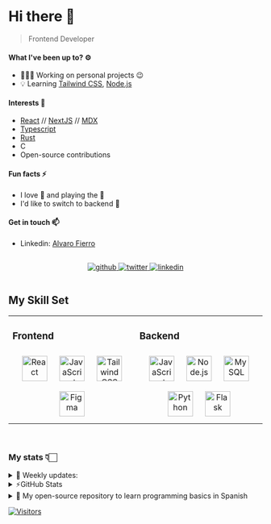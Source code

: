 # Hi there 👋

> Frontend Developer

#### **What I've been up to?** ⚙️

- 👨🏻‍💻&nbsp;Working on personal projects 😉
- 💡&nbsp;Learning [Tailwind CSS][tailwind], [Node.js][node]

#### **Interests** 👾

- [React][react] // [NextJS][next] // [MDX][mdx]
- [Typescript][ts]
- [Rust][rust]
- C
- Open-source contributions

#### **Fun facts** ⚡

- I love 🎵 and playing the 🎸
- I'd like to switch to backend 👀

#### **Get in touch** 📫

- Linkedin: [Alvaro Fierro][linkedin]

<div align="center">
  <a href="https://github.com/AlvaroFierro" target="_blank">
  <img src=https://img.shields.io/badge/github-%2324292e.svg?&style=for-the-badge&logo=github&logoColor=white alt=github style="margin: 1rem 0;" />
  </a>
  <a href="https://twitter.com/alvarofierroo" target="_blank">
  <img src=https://img.shields.io/badge/twitter-%2300acee.svg?&style=for-the-badge&logo=twitter&logoColor=white alt=twitter style="margin:1rem 0;" />
  </a>
  <a href="https://linkedin.com/in/alvaro-fierro/" target="_blank">
  <img src=https://img.shields.io/badge/linkedin-%231E77B5.svg?&style=for-the-badge&logo=linkedin&logoColor=white alt=linkedin style="margin:1rem 0;" />
  </a>
</div>

## My Skill Set

<table align="center"><tr><td valign="top" width="50%">

### Frontend

<div align="center">  
<a href="https://reactjs.org/" target="_blank"><img style="margin: 10px" src="https://profilinator.rishav.dev/skills-assets/react-original-wordmark.svg" alt="React" height="50" /></a>  
<a href="https://www.javascript.com/" target="_blank"><img style="margin: 10px" src="https://profilinator.rishav.dev/skills-assets/javascript-original.svg" alt="JavaScript" height="50" /></a>  
<a href="https://www.tailwindcss.com/" target="_blank"><img style="margin: 10px" src="https://profilinator.rishav.dev/skills-assets/tailwindcss.svg" alt="Tailwind CSS" height="50" /></a>  
<a href="https://www.figma.com/" target="_blank"><img style="margin: 10px" src="https://profilinator.rishav.dev/skills-assets/figma-icon.svg" alt="Figma" height="50" /></a>  
</div>

</td><td valign="top" width="50%">

### Backend

<div align="center">  
<a href="https://www.javascript.com/" target="_blank"><img style="margin: 10px" src="https://profilinator.rishav.dev/skills-assets/javascript-original.svg" alt="JavaScript" height="50" /></a>  
<a href="https://nodejs.org/" target="_blank"><img style="margin: 10px" src="https://profilinator.rishav.dev/skills-assets/nodejs-original-wordmark.svg" alt="Node.js" height="50" /></a>  
<a href="https://www.mysql.com/" target="_blank"><img style="margin: 10px" src="https://profilinator.rishav.dev/skills-assets/mysql-original-wordmark.svg" alt="MySQL" height="50" /></a>  
<a href="https://www.python.org/" target="_blank"><img style="margin: 10px" src="https://profilinator.rishav.dev/skills-assets/python-original.svg" alt="Python" height="50" /></a>  
<a href="https://flask.palletsprojects.com/" target="_blank"><img style="margin: 10px" src="https://profilinator.rishav.dev/skills-assets/flask.png" alt="Flask" height="50" /></a>  
</div>

</td>
</table>

<br/>

### **My stats** 👇🏻

<details > 
  <summary>📅 Weekly updates:</summary>
  <!--START_SECTION:waka-->

```txt
From: 08 July 2023 - To: 15 July 2023

JavaScript                   ############-------------   48.83 %
Markdown                     #######------------------   26.71 %
JSON                         ###----------------------   13.51 %
Text                         #------------------------   05.61 %
CSS                          #------------------------   03.14 %
```

<!--END_SECTION:waka-->

</details>

<details>
  <summary>⚡GitHub Stats </summary>

[![Alvaro's GitHub stats](https://github-readme-stats.vercel.app/api?username=alvarofierro&show_icons=true&theme=codeSTACKr&layout="compact")](https://github.com/anuraghazra/github-readme-stats)

</details>

<details>
  <summary>👀 My open-source repository to learn programming basics in Spanish</summary>

[![Readme Card](https://github-readme-stats.vercel.app/api/pin/?username=AlvaroFierro&repo=Basic_JS&theme=codeSTACKr)](https://github.com/anuraghazra/github-readme-stats)

</details>

[![Visitors](https://api.visitorbadge.io/api/visitors?path=https%3A%2F%2Fgithub.com%2FAlvaroFierro&countColor=%23263759)](https://visitorbadge.io/status?path=https%3A%2F%2Fgithub.com%2FAlvaroFierro)

[react]: https://reactjs.org/
[next]: https://nextjs.org/
[mdx]: https://mdxjs.com/
[ts]: https://www.typescriptlang.org/
[rust]: https://www.rust-lang.org/
[tailwind]: https://tailwindcss.com/
[node]: https://nodejs.org/
[twitter]: https://twitter.com/alvarofierroo
[linkedin]: https://www.linkedin.com/in/alvaro-fierro/
[portfolio]: https://alvaro-fierro.pages.dev/

